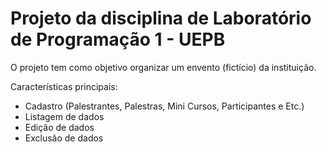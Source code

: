 # Projeto da disciplina de Laboratório de Programação 1 - UEPB

O projeto tem como objetivo organizar um envento (fictício) da instituição.

Características principais:

- Cadastro (Palestrantes, Palestras, Mini Cursos, Participantes e Etc.)
- Listagem de dados
- Edição de dados
- Exclusão de dados

